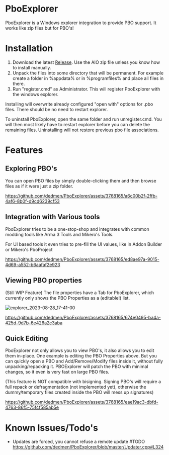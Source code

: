 # PboExplorer

PboExplorer is a Windows explorer integration to provide PBO support. It works like zip files but for PBO's!


# Installation

1. Download the latest [Release](https://github.com/dedmen/PboExplorer/releases). Use the AIO zip file unless you know how to install manually.
2. Unpack the files into some directory that will be permanent. For example create a folder in %appdata% or in %programfiles% and place all files in there.
3. Run "register.cmd" as Administrator. This will register PboExplorer with the windows explorer.

Installing will overwrite already configured "open with" options for .pbo files.
There should be no need to restart explorer.

To uninstall PboExplorer, open the same folder and run unregister.cmd. You will then most likely have to restart explorer before you can delete the remaining files.
Uninstalling will not restore previous pbo file associations.

# Features

## Exploring PBO's

You can open PBO files by simply double-clicking them and then browse files as if it were just a zip folder.

https://github.com/dedmen/PboExplorer/assets/3768165/a6c00b2f-2ffb-4af6-8b0f-d9cd6239cf53

## Integration with Various tools

PboExplorer tries to be a one-stop-shop and integrates with common modding tools like Arma 3 Tools and Mikero's Tools.

For UI based tools it even tries to pre-fill the UI values, like in Addon Builder or Mikero's PboProject

https://github.com/dedmen/PboExplorer/assets/3768165/ed8ae97a-9015-4d69-a552-b6aafaf2e923

## Viewing PBO properties

(Still WIP Feature)
The file properties have a Tab for PboExplorer, which currently only shows the PBO Properties as a (editable!) list.

![explorer_2023-08-28_17-41-00](https://github.com/dedmen/PboExplorer/assets/3768165/6a11e9e4-a9e3-4ad0-b5bf-a8ff4b7c8938)

https://github.com/dedmen/PboExplorer/assets/3768165/674e0495-ba4a-425d-9d7b-6e426a2c3aba

## Quick Editing

PboExplorer not only allows you to view PBO's, it also allows you to edit them in-place.
One example is editing the PBO Properties above. But you can quickly open a PBO and Add/Remove/Modify files inside it, without fully unpacking/repacking it.
PBOExplorer will patch the PBO with minimal changes, so it even is very fast on large PBO files.

(This feature is NOT compatible with bisigning. Signing PBO's will require a full repack or defragmentation (not implemented yet), otherwise the dummy/temporary files created inside the PBO will mess up signatures)

https://github.com/dedmen/PboExplorer/assets/3768165/eae19ac3-dbfd-4763-86f5-75f4f585ab5e


# Known Issues/Todo's

- Updates are forced, you cannot refuse a remote update #TODO https://github.com/dedmen/PboExplorer/blob/master/Updater.cpp#L324
